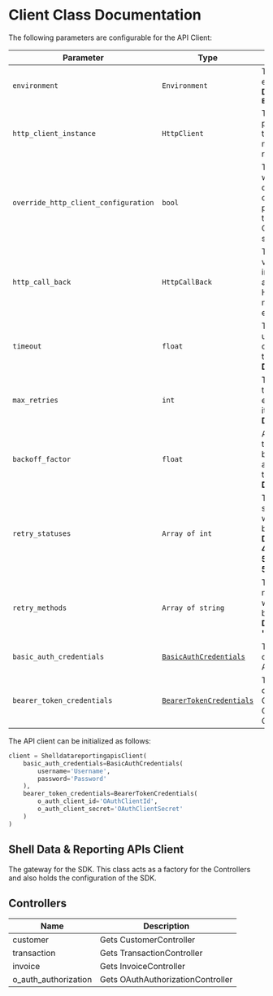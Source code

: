 
# Client Class Documentation

The following parameters are configurable for the API Client:

| Parameter | Type | Description |
|  --- | --- | --- |
| `environment` | `Environment` | The API environment. <br> **Default: `Environment.SIT`** |
| `http_client_instance` | `HttpClient` | The Http Client passed from the sdk user for making requests |
| `override_http_client_configuration` | `bool` | The value which determines to override properties of the passed Http Client from the sdk user |
| `http_call_back` | `HttpCallBack` | The callback value that is invoked before and after an HTTP call is made to an endpoint |
| `timeout` | `float` | The value to use for connection timeout. <br> **Default: 60** |
| `max_retries` | `int` | The number of times to retry an endpoint call if it fails. <br> **Default: 0** |
| `backoff_factor` | `float` | A backoff factor to apply between attempts after the second try. <br> **Default: 2** |
| `retry_statuses` | `Array of int` | The http statuses on which retry is to be done. <br> **Default: [408, 413, 429, 500, 502, 503, 504, 521, 522, 524]** |
| `retry_methods` | `Array of string` | The http methods on which retry is to be done. <br> **Default: ['GET', 'PUT']** |
| `basic_auth_credentials` | [`BasicAuthCredentials`]($a/basic-authentication.md) | The credential object for Basic Authentication |
| `bearer_token_credentials` | [`BearerTokenCredentials`]($a/oauth-2-client-credentials-grant.md) | The credential object for OAuth 2 Client Credentials Grant |

The API client can be initialized as follows:

```python
client = ShelldatareportingapisClient(
    basic_auth_credentials=BasicAuthCredentials(
        username='Username',
        password='Password'
    ),
    bearer_token_credentials=BearerTokenCredentials(
        o_auth_client_id='OAuthClientId',
        o_auth_client_secret='OAuthClientSecret'
    )
)
```

## Shell Data & Reporting APIs Client

The gateway for the SDK. This class acts as a factory for the Controllers and also holds the configuration of the SDK.

## Controllers

| Name | Description |
|  --- | --- |
| customer | Gets CustomerController |
| transaction | Gets TransactionController |
| invoice | Gets InvoiceController |
| o_auth_authorization | Gets OAuthAuthorizationController |


